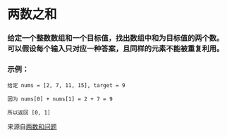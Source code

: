 # 两数之和

### 给定一个整数数组和一个目标值，找出数组中和为目标值的两个数。可以假设每个输入只对应一种答案，且同样的元素不能被重复利用。

### 示例：
`给定 nums = [2, 7, 11, 15], target = 9`

`因为 nums[0] + nums[1] = 2 + 7 = 9`

`所以返回 [0, 1]`

来源自[两数和问题](https://leetcode-cn.com/problems/two-sum/description/)